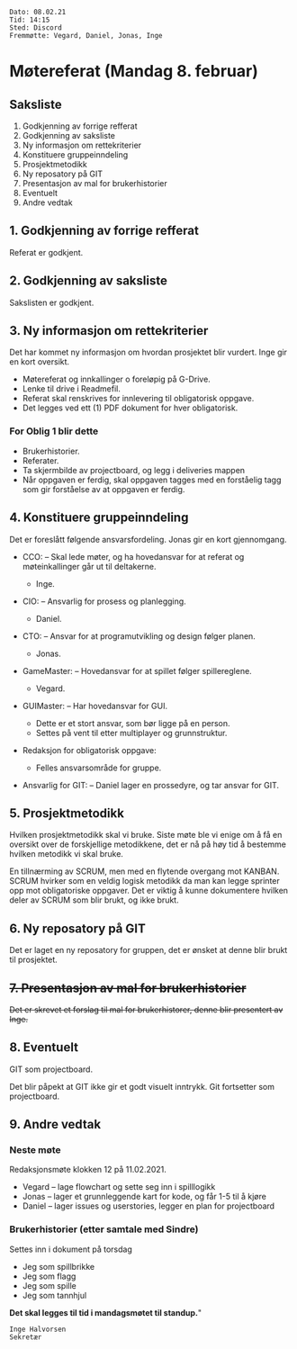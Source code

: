     Dato: 08.02.21
    Tid: 14:15
    Sted: Discord
    Fremmøtte: Vegard, Daniel, Jonas, Inge
    
# Møtereferat (Mandag 8. februar)

## Saksliste
1.  Godkjenning av forrige refferat
2.  Godkjenning av saksliste
3.  Ny informasjon om rettekriterier
4.  Konstituere gruppeinndeling
5.  Prosjektmetodikk
6.  Ny reposatory på GIT
7.  Presentasjon av mal for brukerhistorier
8.  Eventuelt
9.  Andre vedtak

## 1. Godkjenning av forrige refferat
Referat er godkjent.

## 2. Godkjenning av saksliste
Sakslisten er godkjent.

## 3. Ny informasjon om rettekriterier
Det har kommet ny informasjon om hvordan prosjektet blir vurdert. Inge gir en kort oversikt.
-   Møtereferat og innkallinger o foreløpig på G-Drive.
-   Lenke til drive i Readmefil.
-   Referat skal renskrives for innlevering til obligatorisk oppgave.
-   Det legges ved ett (1) PDF dokument for hver obligatorisk.

### For Oblig 1 blir dette
-   Brukerhistorier.
-   Referater.
-   Ta skjermbilde av projectboard, og legg i deliveries mappen
-   Når oppgaven er ferdig, skal oppgaven tagges med en forståelig tagg som gir forståelse av at oppgaven er ferdig.

## 4. Konstituere gruppeinndeling
Det er foreslått følgende ansvarsfordeling. Jonas gir en kort gjennomgang.

-   CCO:
    –   Skal lede møter, og ha hovedansvar for at referat og møteinkallinger går ut til deltakerne. 
    -   Inge.
    

-   CIO:
    –   Ansvarlig for prosess og planlegging. 
    -   Daniel.

  
-   CTO:
    –   Ansvar for at programutvikling og design følger planen. 
    -   Jonas.

  
-   GameMaster:
    –   Hovedansvar for at spillet følger spillereglene. 
    -   Vegard.

  
-   GUIMaster:
    –   Har hovedansvar for GUI. 
    -   Dette er et stort ansvar, som bør ligge på en person. 
    -   Settes på vent til etter multiplayer og grunnstruktur.

  
-   Redaksjon for obligatorisk oppgave:
    -   Felles ansvarsområde for gruppe.

  
-   Ansvarlig for GIT:
    –   Daniel lager en prossedyre, og tar ansvar for GIT.
    

## 5. Prosjektmetodikk
Hvilken prosjektmetodikk skal vi bruke. Siste møte ble vi enige om å få en oversikt over de
forskjellige metodikkene, det er nå på høy tid å bestemme hvilken metodikk vi skal bruke.

En tillnærming av SCRUM, men med en flytende overgang mot KANBAN. SCRUM hvirker som
en veldig logisk metodikk da man kan legge sprinter opp mot obligatoriske oppgaver. Det er viktig
å kunne dokumentere hvilken deler av SCRUM som blir brukt, og ikke brukt.

## 6. Ny reposatory på GIT
Det er laget en ny reposatory for gruppen, det er ønsket at denne blir brukt til prosjektet.

## ~~7. Presentasjon av mal for brukerhistorier~~
~~Det er skrevet et forslag til mal for brukerhistorer, denne blir presentert av Inge.~~

## 8. Eventuelt
GIT som projectboard.

Det blir påpekt at GIT ikke gir et godt visuelt inntrykk. Git fortsetter som projectboard.

## 9. Andre vedtak

### Neste møte
Redaksjonsmøte klokken 12 på 11.02.2021.

-   Vegard – lage flowchart og sette seg inn i spilllogikk
-   Jonas – lager et grunnleggende kart for kode, og får 1-5 til å kjøre
-   Daniel – lager issues og userstories, legger en plan for projectboard
    
### Brukerhistorier (etter samtale med Sindre)
Settes inn i dokument på torsdag
-   Jeg som spillbrikke
-   Jeg som flagg
-   Jeg som spille
-   Jeg som tannhjul

**Det skal legges til tid i mandagsmøtet til standup.**"

    Inge Halvorsen
    Sekretær
